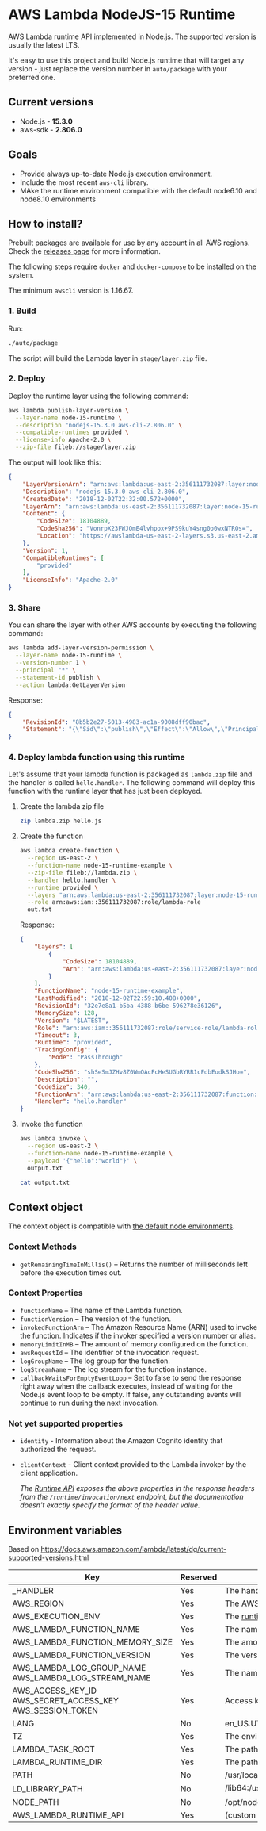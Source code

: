 # AWS Lambda NodeJS-15 Runtime

AWS Lambda runtime API implemented in Node.js. The supported version is usually the latest LTS.

It's easy to use this project and build Node.js runtime that will target any version - just replace the version number in `auto/package` with your preferred one.

## Current versions

* Node.js - **15.3.0**
* aws-sdk - **2.806.0**

## Goals

* Provide always up-to-date Node.js execution environment.
* Include the most recent `aws-cli` library.
* MAke the runtime environment compatible with the default node6.10 and node8.10 environments

## How to install?

Prebuilt packages are available for use by any account in all AWS regions. Check the [releases page](https://github.com/janaz/aws-lambda-node-runtime/releases) for more information.

The following steps require `docker` and `docker-compose` to be installed on the system.

The minimum `awscli` version is 1.16.67.

### 1. Build

Run:

```bash
./auto/package
```

The script will build the Lambda layer in `stage/layer.zip` file.

### 2. Deploy

Deploy the runtime layer using the following command:

```bash
aws lambda publish-layer-version \
  --layer-name node-15-runtime \
  --description "nodejs-15.3.0 aws-cli-2.806.0" \
  --compatible-runtimes provided \
  --license-info Apache-2.0 \
  --zip-file fileb://stage/layer.zip
```

The output will look like this:
```json
{
    "LayerVersionArn": "arn:aws:lambda:us-east-2:356111732087:layer:node-15-runtime:1",
    "Description": "nodejs-15.3.0 aws-cli-2.806.0",
    "CreatedDate": "2018-12-02T22:32:00.572+0000",
    "LayerArn": "arn:aws:lambda:us-east-2:356111732087:layer:node-15-runtime",
    "Content": {
        "CodeSize": 18104889,
        "CodeSha256": "VonrpX23FWJOmE4lvhpox+9PS9kuY4sng0o0wxNTROs=",
        "Location": "https://awslambda-us-east-2-layers.s3.us-east-2.amazonaws.com/snapshots/356111732087/node-15-runtime-f3415c38-d865-46b6-ae42-009985092116?......"
    },
    "Version": 1,
    "CompatibleRuntimes": [
        "provided"
    ],
    "LicenseInfo": "Apache-2.0"
}
```

### 3. Share

You can share the layer with other AWS accounts by executing the following command:

```bash
aws lambda add-layer-version-permission \
  --layer-name node-15-runtime \
  --version-number 1 \
  --principal "*" \
  --statement-id publish \
  --action lambda:GetLayerVersion
```

Response:

```json
{
    "RevisionId": "8b5b2e27-5013-4983-ac1a-9008dff90bac",
    "Statement": "{\"Sid\":\"publish\",\"Effect\":\"Allow\",\"Principal\":\"*\",\"Action\":\"lambda:GetLayerVersion\",\"Resource\":\"arn:aws:lambda:us-east-2:356111732087:layer:node-15-runtime:1\"}"
}
```

### 4. Deploy lambda function using this runtime

Let's assume that your lambda function is packaged as `lambda.zip` file and the handler is called `hello.handler`. The following command will deploy this function with the runtime layer that has just been deployed.

1. Create the lambda zip file

    ```bash
    zip lambda.zip hello.js
    ```

2. Create the function

    ```bash
    aws lambda create-function \
      --region us-east-2 \
      --function-name node-15-runtime-example \
      --zip-file fileb://lambda.zip \
      --handler hello.handler \
      --runtime provided \
      --layers "arn:aws:lambda:us-east-2:356111732087:layer:node-15-runtime:2" \
      --role arn:aws:iam::356111732087:role/lambda-role
      out.txt
    ```

    Response:

    ```json
    {
        "Layers": [
            {
                "CodeSize": 18104889,
                "Arn": "arn:aws:lambda:us-east-2:356111732087:layer:node-15-runtime:1"
            }
        ],
        "FunctionName": "node-15-runtime-example",
        "LastModified": "2018-12-02T22:59:10.408+0000",
        "RevisionId": "32e7e8a1-b5ba-4388-b6be-596278e36126",
        "MemorySize": 128,
        "Version": "$LATEST",
        "Role": "arn:aws:iam::356111732087:role/service-role/lambda-role",
        "Timeout": 3,
        "Runtime": "provided",
        "TracingConfig": {
            "Mode": "PassThrough"
        },
        "CodeSha256": "shSeSmJZHv8Z0WmOAcFcHeSUGbRYRR1cFdbEudkSJHo=",
        "Description": "",
        "CodeSize": 340,
        "FunctionArn": "arn:aws:lambda:us-east-2:356111732087:function:node-15-runtime-example",
        "Handler": "hello.handler"
    }
    ```

3. Invoke the function

    ```bash
    aws lambda invoke \
      --region us-east-2 \
      --function-name node-15-runtime-example \
      --payload '{"hello":"world"}' \
      output.txt

    cat output.txt
    ```

## Context object

The context object is compatible with [the default node environments](https://docs.aws.amazon.com/lambda/latest/dg/nodejs-prog-model-context.html).

### Context Methods

* `getRemainingTimeInMillis()` – Returns the number of milliseconds left before the execution times out.

### Context Properties

* `functionName` – The name of the Lambda function.
* `functionVersion` – The version of the function.
* `invokedFunctionArn` – The Amazon Resource Name (ARN) used to invoke the function. Indicates if the invoker specified a version number or alias.
* `memoryLimitInMB` – The amount of memory configured on the function.
* `awsRequestId` – The identifier of the invocation request.
* `logGroupName` – The log group for the function.
* `logStreamName` – The log stream for the function instance.
* `callbackWaitsForEmptyEventLoop` – Set to false to send the response right away when the callback executes, instead of waiting for the Node.js event loop to be empty. If false, any outstanding events will continue to run during the next invocation.

### Not yet supported properties

* `identity` - Information about the Amazon Cognito identity that authorized the request.
* `clientContext` - Client context provided to the Lambda invoker by the client application.

    _The [Runtime API](https://docs.aws.amazon.com/lambda/latest/dg/runtimes-api.html) exposes the above properties in the response headers from the `/runtime/invocation/next` endpoint, but the documentation doesn't exactly specify the format of the header value._

## Environment variables

Based on https://docs.aws.amazon.com/lambda/latest/dg/current-supported-versions.html

| Key | Reserved | Value |
|--|--|--|
|_HANDLER|Yes|The handler location configured on the function.|
|AWS_REGION|Yes|The AWS region where the Lambda function is executed.|
|AWS_EXECUTION_ENV|Yes|The [runtime identifier](https://docs.aws.amazon.com/lambda/latest/dg/lambda-runtimes.html), prefixed by AWS_Lambda_. For example, AWS_Lambda_java8.|
|AWS_LAMBDA_FUNCTION_NAME|Yes|The name of the function.|
|AWS_LAMBDA_FUNCTION_MEMORY_SIZE|Yes|The amount of memory available to the function in MB.|
|AWS_LAMBDA_FUNCTION_VERSION|Yes|The version of the function being executed.|
AWS_LAMBDA_LOG_GROUP_NAME AWS_LAMBDA_LOG_STREAM_NAME|Yes|The name of the Amazon CloudWatch Logs group and stream for the function.|
|AWS_ACCESS_KEY_ID AWS_SECRET_ACCESS_KEY AWS_SESSION_TOKEN|Yes|Access keys obtained from the function's execution role.|
|LANG|No|en_US.UTF-8. This is the locale of the runtime.|
|TZ|Yes|The environment's timezone (UTC). The execution environment uses NTP to synchronize the system clock.|
|LAMBDA_TASK_ROOT|Yes|The path to your Lambda function code.|
|LAMBDA_RUNTIME_DIR|Yes|The path to runtime libraries.|
|PATH|No|/usr/local/bin:/usr/bin/:/bin:/opt/bin|
|LD_LIBRARY_PATH|No|/lib64:/usr/lib64:$LAMBDA_RUNTIME_DIR:$LAMBDA_RUNTIME_DIR/lib:$LAMBDA_TASK_ROOT:$LAMBDA_TASK_ROOT/lib:/opt/lib|
|NODE_PATH|No|/opt/node_modules|
|AWS_LAMBDA_RUNTIME_API|Yes|(custom runtime) The host and port of the [runtime API](https://docs.aws.amazon.com/lambda/latest/dg/runtimes-api.html).|
